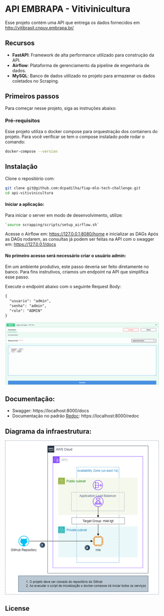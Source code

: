 # API EMBRAPA - Vitivinicultura

Esse projeto contém uma API que entrega os dados fornecidos em http://vitibrasil.cnpuv.embrapa.br/

## Recursos
- **FastAPI**: Framework de alta performance utilizado para construção da API.
- **Airflow**: Plataforma de gerenciamento da pipeline de engenharia de dados.
- **MySQL**: Banco de dados utilizado no projeto para armazenar os dados coletados no Scraping.

## Primeiros passos
Para começar nesse projeto, siga as instruções abaixo:

### Pré-requisitos
Esse projeto utiliza o docker compose para orquestração dos containers do projeto. Para você verificar se tem o compose instalado pode rodar o comando:
```bash
docker-compose --version
```

## Instalação
Clone o repositório com:
```bash
git clone git@github.com:dcpadilha/fiap-mle-tech-challenge.git
cd api-vitivinicultura
```

#### Iniciar a aplicação: 
Para iniciar o server em modo de desenvolvimento, utilize:
```bash
`source scrapping/scripts/setup_airflow.sh`
```

Acesse o Airflow em: https://127.0.0.1:8080/home e inicializar as DAGs
Após as DAGs rodarem, as consultas já podem ser feitas na API com o swagger em: https://127.0.0.1/docs

#### No primeiro acesso será necessário criar o usuário admin:
Em um ambiente produtivo, este passo deveria ser feito diretamente no banco.
Para fins instrutivos, criamos um endpoint na API que simplifica esse passo.

Execute o endpoint abaixo com o seguinte Request Body:

```
{
  "usuario": "admin",
  "senha": "admin",
  "role": "ADMIN"
}
```

![](img/endpoint-user.png)

## Documentação:
- Swagger: https://localhost:8000/docs
- Documentação no padrão [Redoc](https://github.com/Redocly/redoc): https://localhost:8000/redoc

## Diagrama da infraestrutura:
![](img/fiap-mle-tech-challenge-v2.drawio.png)

## License